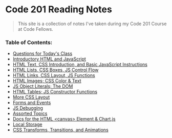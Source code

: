 # Code 201 Reading Notes
> This site is a collection of notes I've taken during my Code 201 Course at Code Fellows. 

### Table of Contents:
- [Questions for Today's Class](class-questions.md)
- [Introductory HTML and JavaScript](class-01.md)
- [HTML Text, CSS Introduction, and Basic JavaScript Instructions](class-02.md)
- [HTML Lists, CSS Boxes, JS Control Flow](class-03.md)
- [HTML Links, CSS Layout, JS Functions](class-04.md)
- [HTML Images; CSS Color & Text](class-05.md)
- [JS Object Literals; The DOM](class-06.md)
- [HTML Tables; JS Constructor Functions](class-07.md)
- [More CSS Layout](class-08.md)
- [Forms and Events](class-09.md)
- [JS Debugging](class-10.md)
- [Assorted Topics]()
- [Docs for the HTML \<canvas> Element & Chart.js]()
- [Local Storage]()
- [CSS Transforms, Transitions, and Animations]()


